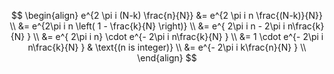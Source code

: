 $$
\begin{align}
e^{2 \pi i (N-k) \frac{n}{N}} &= e^{2 \pi i n \frac{(N-k)}{N}} \\
&= e^{2\pi i n \left( 1 - \frac{k}{N} \right)} \\
&= e^{ 2\pi i n - 2\pi i n\frac{k}{N} } \\
&= e^{ 2\pi i n} \cdot e^{- 2\pi i n\frac{k}{N} } \\
&= 1 \cdot e^{- 2\pi i n\frac{k}{N} } & \text{(n is integer)} \\
&= e^{- 2\pi i k\frac{n}{N} } \\
\end{align}
$$